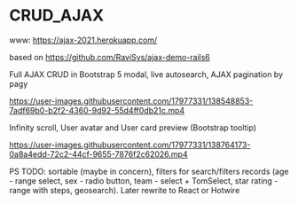 
# CRUD_AJAX

www: https://ajax-2021.herokuapp.com/

based on https://github.com/RaviSys/ajax-demo-rails6

Full AJAX CRUD in Bootstrap 5 modal, live autosearch, AJAX pagination by pagy   

https://user-images.githubusercontent.com/17977331/138548853-7adf69b0-b2f2-4360-9d92-55d4ff0db21c.mp4

Infinity scroll, User avatar and User card preview (Bootstrap tooltip)


https://user-images.githubusercontent.com/17977331/138764173-0a8a4edd-72c2-44cf-9655-7876f2c62026.mp4

PS 
TODO: sortable (maybe in concern), filters for search/filters records (age - range select, sex - radio button, team - select + TomSelect, star rating - range with steps, geosearch). Later rewrite to React or Hotwire
